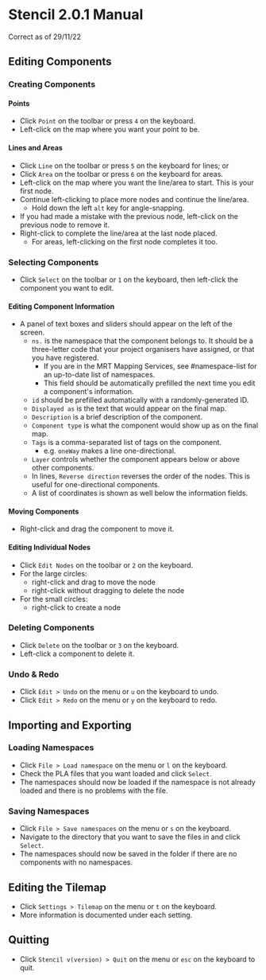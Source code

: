 # Stencil 2.0.1 Manual
Correct as of 29/11/22

## Editing Components
### Creating Components
#### Points
- Click `Point` on the toolbar or press `4` on the keyboard.
- Left-click on the map where you want your point to be.

#### Lines and Areas
- Click `Line` on the toolbar or press `5` on the keyboard for lines; or
- Click `Area` on the toolbar or press `6` on the keyboard for areas.
- Left-click on the map where you want the line/area to start. This is your first node.
- Continue left-clicking to place more nodes and continue the line/area.
  - Hold down the left `alt` key for angle-snapping.
- If you had made a mistake with the previous node, left-click on the previous node to remove it.
- Right-click to complete the line/area at the last node placed.
  - For areas, left-clicking on the first node completes it too.

### Selecting Components
- Click `Select` on the toolbar or `1` on the keyboard, then left-click the component you want to edit.

#### Editing Component Information
- A panel of text boxes and sliders should appear on the left of the screen.
  - `ns.` is the namespace that the component belongs to. It should be a three-letter code that your project organisers have assigned, or that you have registered.
    - If you are in the MRT Mapping Services, see #namespace-list for an up-to-date list of namespaces.
    - This field should be automatically prefilled the next time you edit a component's information.
  - `id` should be prefilled automatically with a randomly-generated ID.
  - `Displayed as` is the text that would appear on the final map.
  - `Description` is a brief description of the component.
  - `Component type` is what the component would show up as on the final map.
  - `Tags` is a comma-separated list of tags on the component.
    - e.g. `oneWay` makes a line one-directional.
  - `Layer` controls whether the component appears below or above other components.
  - In lines, `Reverse direction` reverses the order of the nodes. This is useful for one-directional components.
  - A list of coordinates is shown as well below the information fields.

#### Moving Components
- Right-click and drag the component to move it.

#### Editing Individual Nodes
- Click `Edit Nodes` on the toolbar or `2` on the keyboard.
- For the large circles:
  - right-click and drag to move the node
  - right-click without dragging to delete the node
- For the small circles:
  - right-click to create a node

### Deleting Components
- Click `Delete` on the toolbar or `3` on the keyboard.
- Left-click a component to delete it.

### Undo & Redo
- Click `Edit > Undo` on the menu or `u` on the keyboard to undo.
- Click `Edit > Redo` on the menu or `y` on the keyboard to redo.

## Importing and Exporting
### Loading Namespaces
- Click `File > Load namespace` on the menu or `l` on the keyboard.
- Check the PLA files that you want loaded and click `Select`.
- The namespaces should now be loaded if the namespace is not already loaded and there is no problems with the file.

### Saving Namespaces
- Click `File > Save namespaces` on the menu or `s` on the keyboard.
- Navigate to the directory that you want to save the files in and click `Select`.
- The namespaces should now be saved in the folder if there are no components with no namespaces.

## Editing the Tilemap
- Click `Settings > Tilemap` on the menu or `t` on the keyboard.
- More information is documented under each setting.

## Quitting
- Click `Stencil v(version) > Quit` on the menu or `esc` on the keyboard to quit.
